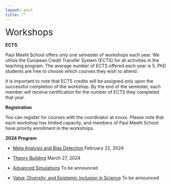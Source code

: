 ```yaml
---
layout: post
title: ""
---
```

<span style="font-size:2em;">Workshops</span>

**ECTS**

Paul Meehl School offers only one semester of workshops each year. We utilize the European Credit Transfer System (ECTS) for all activities in the teaching program. The average number of ECTS offered each year is 5. PhD students are free to choose which courses they wish to attend.

It is important to note that ECTS credits will be assigned only upon the successful completion of the workshop. By the end of the semester, each member will receive certification for the number of ECTS they completed that year.

**Registration**

You can register for courses with the coordinator at xxxxx. Please note that each workshop has limited capacity, and members of Paul Meehl School have priority enrollment in the workshops.

**2024 Program**

- [Meta Analysis and Bias Detection](metaanalysis.md) February 22, 2024
  
- [Theory Building](theory.md) March 27, 2024
  
- [Advanced Simulations](simulation.md) To be announced
  
- [Value, Diversity, and Epistemic Inclusion in Science](epistemic.md) To be announced
